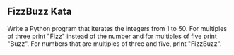## FizzBuzz Kata

Write a Python program that iterates the integers from 1 to 50. For multiples of three print "Fizz" instead of the
number and for multiples of five print "Buzz". For numbers that are multiples of three and five, print "FizzBuzz".
